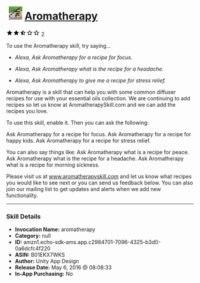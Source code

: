 # &nbsp;<img src="skill_icon" alt="Aromatherapy icon" width="36"> [Aromatherapy](http://alexa.amazon.com/#skills/amzn1.echo-sdk-ams.app.c2984701-7096-4325-b3d0-0a6dcfc4f220)
![2.5 stars](../../images/ic_star_black_18dp_1x.png)![2.5 stars](../../images/ic_star_black_18dp_1x.png)![2.5 stars](../../images/ic_star_half_black_18dp_1x.png)![2.5 stars](../../images/ic_star_border_black_18dp_1x.png)![2.5 stars](../../images/ic_star_border_black_18dp_1x.png) 2

To use the Aromatherapy skill, try saying...

* *Alexa, Ask Aromatherapy for a recipe for focus.*

* *Alexa, Ask Aromatherapy  what is the recipe for a headache.*

* *Alexa, Ask Aromatherapy to give me a recipe for stress relief.*

Aromatherapy is a skill that can help you with some common diffuser recipes for use with your essential oils collection. We are continuing to add recipes so let us know at AromatherapySkill.com and we can add the recipes you love.

To use this skill, enable it. Then you can ask the following:

Ask Aromatherapy for a recipe for focus.
Ask Aromatherapy for a recipe for happy kids.
Ask Aromatherapy for a recipe for stress relief.

You can also say things like:
Ask Aromatherapy what is a recipe for peace. 
Ask Aromatherapy what is the recipe for a headache.
Ask Aromatherapy what is a recipe for morning sickness.

Please visit us at www.aromatherapyskill.com and let us know what  recipes you would like to see next or you can send us feedback below. You can also join our mailing list to get updates and alerts when we add new functionality.

***

### Skill Details

* **Invocation Name:** aromatherapy
* **Category:** null
* **ID:** amzn1.echo-sdk-ams.app.c2984701-7096-4325-b3d0-0a6dcfc4f220
* **ASIN:** B01EKX7WKS
* **Author:** Unity App Design
* **Release Date:** May 6, 2016 @ 08:08:33
* **In-App Purchasing:** No
